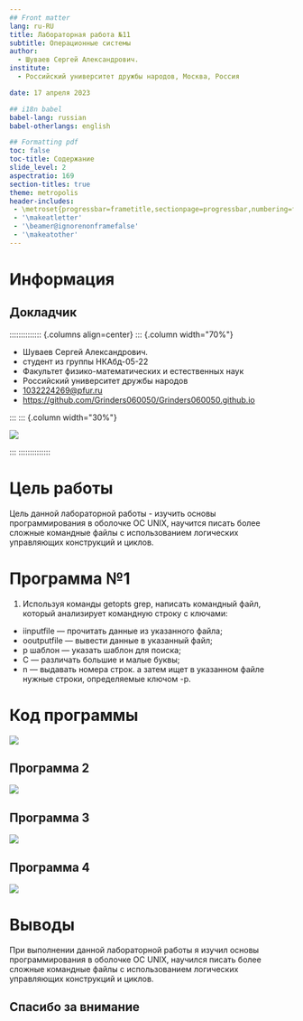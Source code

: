 ```yaml
---
## Front matter
lang: ru-RU
title: Лабораторная работа №11
subtitle: Операционные системы
author:
  - Шуваев Сергей Александрович.
institute:
  - Российский университет дружбы народов, Москва, Россия

date: 17 апреля 2023

## i18n babel
babel-lang: russian
babel-otherlangs: english

## Formatting pdf
toc: false
toc-title: Содержание
slide_level: 2
aspectratio: 169
section-titles: true
theme: metropolis
header-includes:
 - \metroset{progressbar=frametitle,sectionpage=progressbar,numbering=fraction}
 - '\makeatletter'
 - '\beamer@ignorenonframefalse'
 - '\makeatother'
---
```


# Информация

## Докладчик

:::::::::::::: {.columns align=center}
::: {.column width="70%"}

  * Шуваев Сергей Александрович.
  * студент из группы НКАбд-05-22
  * Факультет физико-математических и естественных наук
  * Российский университет дружбы народов
  * [1032224269@pfur.ru](grinders060050@mail.ru)
  * <https://github.com/Grinders060050/Grinders060050.github.io>

:::
::: {.column width="30%"}

![](./image/shuwaew.jpg)

:::
::::::::::::::

# Цель работы

Цель данной лабораторной работы - изучить основы программирования в оболочке ОС UNIX, научится писать более сложные командные файлы с использованием логических управляющих конструкций и циклов.

# Программа №1

1. Используя команды getopts grep, написать командный файл, который анализирует командную строку с ключами:
- iinputfile — прочитать данные из указанного файла;
- ooutputfile — вывести данные в указанный файл;
- p шаблон — указать шаблон для поиска;
- C — различать большие и малые буквы;
- n — выдавать номера строк. а затем ищет в указанном файле нужные строки, определяемые ключом -p.

# Код программы

![](image/1.png)

## Программа 2

![](image/2.png)

## Программа 3

![](image/3.png)

## Программа 4

![](image/4.png)

# Выводы

При выполнении данной лабораторной работы я изучил основы программирования в оболочке ОС UNIX, научился  писать более сложные командные файлы с использованием логических управляющих конструкций и циклов.

## Спасибо за внимание

